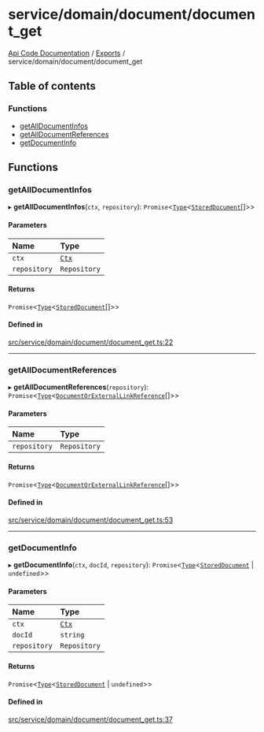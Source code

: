 # service/domain/document/document\_get
 
[Api Code Documentation](../README.md) / [Exports](../modules.md) / service/domain/document/document\_get

## Table of contents

### Functions

- [getAllDocumentInfos](service_domain_document_document_get.md#getalldocumentinfos)
- [getAllDocumentReferences](service_domain_document_document_get.md#getalldocumentreferences)
- [getDocumentInfo](service_domain_document_document_get.md#getdocumentinfo)

## Functions

### getAllDocumentInfos

▸ **getAllDocumentInfos**(`ctx`, `repository`): `Promise`\<[`Type`](result.md#type)\<[`StoredDocument`](../interfaces/service_domain_document_document.StoredDocument.md)[]\>\>

#### Parameters

| Name | Type |
| :------ | :------ |
| `ctx` | [`Ctx`](../interfaces/lib_ctx.Ctx.md) |
| `repository` | `Repository` |

#### Returns

`Promise`\<[`Type`](result.md#type)\<[`StoredDocument`](../interfaces/service_domain_document_document.StoredDocument.md)[]\>\>

#### Defined in

[src/service/domain/document/document_get.ts:22](https://github.com/openkfw/TruBudget/blob/648f2bb/api/src/service/domain/document/document_get.ts#L22)

___

### getAllDocumentReferences

▸ **getAllDocumentReferences**(`repository`): `Promise`\<[`Type`](result.md#type)\<[`DocumentOrExternalLinkReference`](service_domain_document_document.md#documentorexternallinkreference)[]\>\>

#### Parameters

| Name | Type |
| :------ | :------ |
| `repository` | `Repository` |

#### Returns

`Promise`\<[`Type`](result.md#type)\<[`DocumentOrExternalLinkReference`](service_domain_document_document.md#documentorexternallinkreference)[]\>\>

#### Defined in

[src/service/domain/document/document_get.ts:53](https://github.com/openkfw/TruBudget/blob/648f2bb/api/src/service/domain/document/document_get.ts#L53)

___

### getDocumentInfo

▸ **getDocumentInfo**(`ctx`, `docId`, `repository`): `Promise`\<[`Type`](result.md#type)\<[`StoredDocument`](../interfaces/service_domain_document_document.StoredDocument.md) \| `undefined`\>\>

#### Parameters

| Name | Type |
| :------ | :------ |
| `ctx` | [`Ctx`](../interfaces/lib_ctx.Ctx.md) |
| `docId` | `string` |
| `repository` | `Repository` |

#### Returns

`Promise`\<[`Type`](result.md#type)\<[`StoredDocument`](../interfaces/service_domain_document_document.StoredDocument.md) \| `undefined`\>\>

#### Defined in

[src/service/domain/document/document_get.ts:37](https://github.com/openkfw/TruBudget/blob/648f2bb/api/src/service/domain/document/document_get.ts#L37)
